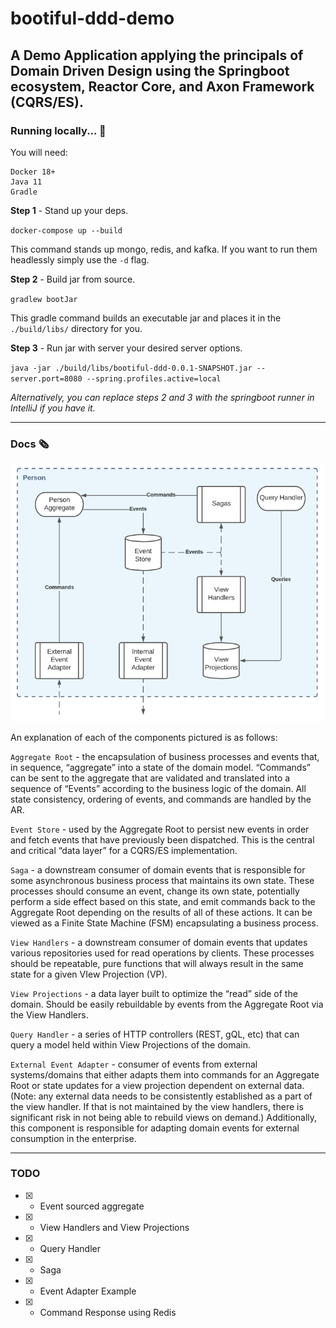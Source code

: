 # bootiful-ddd-demo
A Demo Application applying the principals of Domain Driven Design using the Springboot ecosystem, Reactor Core, and Axon Framework (CQRS/ES).
---
### Running locally... 🏃

You will need:

```
Docker 18+
Java 11
Gradle
```

**Step 1** - Stand up your deps. 

`docker-compose up --build`

This command stands up mongo, redis, and kafka. If you want to run them headlessly simply use the `-d` flag.

**Step 2** - Build jar from source.

`gradlew bootJar`

This gradle command builds an executable jar and places it in the `./build/libs/` directory for you. 


**Step 3** - Run jar with server your desired server options.

`java -jar ./build/libs/bootiful-ddd-0.0.1-SNAPSHOT.jar --server.port=8080 --spring.profiles.active=local`


*Alternatively, you can replace steps 2 and 3 with the springboot runner in IntelliJ if you have it.*

---
### Docs 🗞

![High Level Architecture](https://github.com/LifewayIT/bootiful-ddd-demo/blob/master/architecture/component_high_level.png?raw=true)

An explanation of each of the components pictured is as follows:

`Aggregate Root` - the encapsulation of business processes and events that, in sequence, “aggregate” into a state of the domain model. “Commands” can be sent to the aggregate that are validated and translated into a sequence of “Events” according to the business logic of the domain. All state consistency, ordering of events, and commands are handled by the AR.

`Event Store` - used by the Aggregate Root to persist new events in order and fetch events that have previously been dispatched. This is the central and critical “data layer” for a CQRS/ES implementation.

`Saga` - a downstream consumer of domain events that is responsible for some asynchronous business process that maintains its own state. These processes should consume an event, change its own state, potentially perform a side effect based on this state, and emit commands back to the Aggregate Root depending on the results of all of these actions. It can be viewed as a Finite State Machine (FSM) encapsulating a business process.

`View Handlers` - a downstream consumer of domain events that updates various repositories used for read operations by clients. These processes should be repeatable, pure functions that will always result in the same state for a given VIew Projection (VP).

`View Projections` - a data layer built to optimize the “read” side of the domain. Should be easily rebuildable by events from the Aggregate Root via the View Handlers.

`Query Handler` - a series of HTTP controllers (REST, gQL, etc) that can query a model held within View Projections of the domain.

`External Event Adapter` - consumer of events from external systems/domains that either adapts them into commands for an Aggregate Root or state updates for a view projection dependent on external data. (Note: any external data needs to be consistently established as a part of the view handler. If that is not maintained by the view handlers, there is significant risk in not being able to rebuild views on demand.) Additionally, this component is responsible for adapting domain events for external consumption in the enterprise.


---
### TODO
- [x] - Event sourced aggregate
- [x] - View Handlers and View Projections
- [x] - Query Handler
- [x] - Saga
- [x] - Event Adapter Example
- [x] - Command Response using Redis
